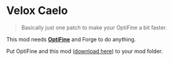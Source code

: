 # Velox Caelo

> Basically just one patch to make your OptiFine a bit faster.

This mod needs **[OptiFine](https://optifine.net/downloads)** and Forge to do anything.

Put OptiFine and this mod ([download here](https://github.com/nea89o/veloxcaelo/releases)) to your mod folder.




